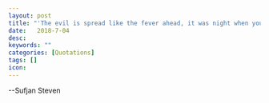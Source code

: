 ```yaml
---
layout: post
title: "'The evil is spread like the fever ahead, it was night when you died my firefly. What could I have said to raise you from the dead, oh could I be the sky on the Forth of July '"
date:   2018-7-04
desc:
keywords: ""
categories: [Quotations]
tags: []
icon:
---
```

--Sufjan Steven
